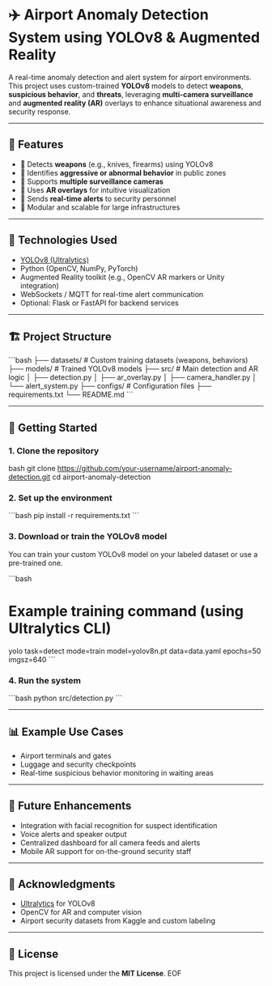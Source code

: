 # ✈️ Airport Anomaly Detection System using YOLOv8 & Augmented Reality

A real-time anomaly detection and alert system for airport environments. This project uses custom-trained **YOLOv8** models to detect **weapons**, **suspicious behavior**, and **threats**, leveraging **multi-camera surveillance** and **augmented reality (AR)** overlays to enhance situational awareness and security response.

---

## 📌 Features

- 🔪 Detects **weapons** (e.g., knives, firearms) using YOLOv8  
- 🚨 Identifies **aggressive or abnormal behavior** in public zones  
- 🎥 Supports **multiple surveillance cameras**  
- 🧠 Uses **AR overlays** for intuitive visualization  
- 📡 Sends **real-time alerts** to security personnel  
- 🧰 Modular and scalable for large infrastructures  

---

## 🧠 Technologies Used

- [YOLOv8 (Ultralytics)](https://github.com/ultralytics/ultralytics)  
- Python (OpenCV, NumPy, PyTorch)  
- Augmented Reality toolkit (e.g., OpenCV AR markers or Unity integration)  
- WebSockets / MQTT for real-time alert communication  
- Optional: Flask or FastAPI for backend services  

---

## 🏗️ Project Structure

\`\`\`bash
├── datasets/          # Custom training datasets (weapons, behaviors)
├── models/            # Trained YOLOv8 models
├── src/               # Main detection and AR logic
│   ├── detection.py
│   ├── ar_overlay.py
│   ├── camera_handler.py
│   └── alert_system.py
├── configs/           # Configuration files
├── requirements.txt
└── README.md
\`\`\`

---

## 🚀 Getting Started

### 1. Clone the repository

bash
git clone https://github.com/your-username/airport-anomaly-detection.git
cd airport-anomaly-detection

### 2. Set up the environment

\`\`\`bash
pip install -r requirements.txt
\`\`\`

### 3. Download or train the YOLOv8 model

You can train your custom YOLOv8 model on your labeled dataset or use a pre-trained one.

\`\`\`bash
# Example training command (using Ultralytics CLI)
yolo task=detect mode=train model=yolov8n.pt data=data.yaml epochs=50 imgsz=640
\`\`\`

### 4. Run the system

\`\`\`bash
python src/detection.py
\`\`\`

---

## 📊 Example Use Cases

- Airport terminals and gates  
- Luggage and security checkpoints  
- Real-time suspicious behavior monitoring in waiting areas  

---

## 📎 Future Enhancements

- Integration with facial recognition for suspect identification  
- Voice alerts and speaker output  
- Centralized dashboard for all camera feeds and alerts  
- Mobile AR support for on-the-ground security staff  

---

## 🙏 Acknowledgments

- [Ultralytics](https://github.com/ultralytics/ultralytics) for YOLOv8  
- OpenCV for AR and computer vision  
- Airport security datasets from Kaggle and custom labeling  

---

## 📜 License

This project is licensed under the **MIT License**.
EOF
